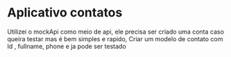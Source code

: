# Aplicativo contatos

Utilizei o mockApi como meio de api, ele precisa ser criado uma conta caso queira testar mas é bem simples e rapido,
Criar um modelo de contato com Id , fullname, phone
e ja pode ser testado
